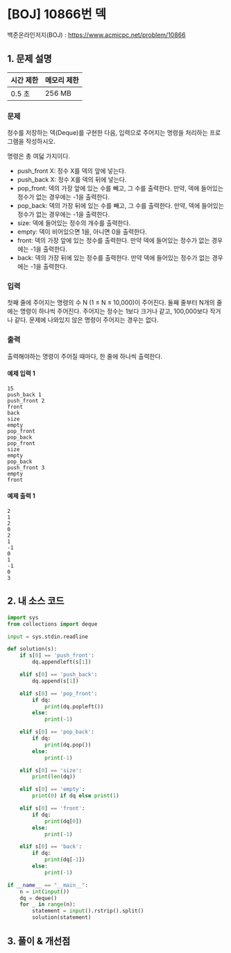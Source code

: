 # [BOJ] 10866번 덱

백준온라인저지(BOJ) :  https://www.acmicpc.net/problem/10866



## 1. 문제 설명

| 시간 제한 | 메모리 제한 | 
| :-------- | :---------- |
| 0.5 초      | 256 MB      | 

### 문제

정수를 저장하는 덱(Deque)를 구현한 다음, 입력으로 주어지는 명령을 처리하는 프로그램을 작성하시오.

명령은 총 여덟 가지이다.

- push_front X: 정수 X를 덱의 앞에 넣는다.
- push_back X: 정수 X를 덱의 뒤에 넣는다.
- pop_front: 덱의 가장 앞에 있는 수를 빼고, 그 수를 출력한다. 만약, 덱에 들어있는 정수가 없는 경우에는 -1을 출력한다.
- pop_back: 덱의 가장 뒤에 있는 수를 빼고, 그 수를 출력한다. 만약, 덱에 들어있는 정수가 없는 경우에는 -1을 출력한다.
- size: 덱에 들어있는 정수의 개수를 출력한다.
- empty: 덱이 비어있으면 1을, 아니면 0을 출력한다.
- front: 덱의 가장 앞에 있는 정수를 출력한다. 만약 덱에 들어있는 정수가 없는 경우에는 -1을 출력한다.
- back: 덱의 가장 뒤에 있는 정수를 출력한다. 만약 덱에 들어있는 정수가 없는 경우에는 -1을 출력한다.

### 입력

첫째 줄에 주어지는 명령의 수 N (1 ≤ N ≤ 10,000)이 주어진다. 둘째 줄부터 N개의 줄에는 명령이 하나씩 주어진다. 주어지는 정수는 1보다 크거나 같고, 100,000보다 작거나 같다. 문제에 나와있지 않은 명령이 주어지는 경우는 없다.

### 출력

출력해야하는 명령이 주어질 때마다, 한 줄에 하나씩 출력한다.

#### 예제 입력 1

```
15
push_back 1
push_front 2
front
back
size
empty
pop_front
pop_back
pop_front
size
empty
pop_back
push_front 3
empty
front
```

#### 예제 출력 1

```
2
1
2
0
2
1
-1
0
1
-1
0
3
```


## 2. 내 소스 코드

```python
import sys
from collections import deque

input = sys.stdin.readline

def solution(s):
    if s[0] == 'push_front':
        dq.appendleft(s[1])

    elif s[0] == 'push_back':
        dq.append(s[1])

    elif s[0] == 'pop_front':
        if dq:
            print(dq.popleft())
        else:
            print(-1)

    elif s[0] == 'pop_back':
        if dq:
            print(dq.pop())
        else:
            print(-1)

    elif s[0] == 'size':
        print(len(dq))

    elif s[0] == 'empty':
        print(0) if dq else print(1)

    elif s[0] == 'front':
        if dq:
            print(dq[0])
        else:
            print(-1)

    elif s[0] == 'back':
        if dq:
            print(dq[-1])
        else:
            print(-1)

if __name__ == "__main__":
    n = int(input())
    dq = deque()
    for _ in range(n):
        statement = input().rstrip().split()
        solution(statement)

```



## 3. 풀이 & 개선점

```python

```